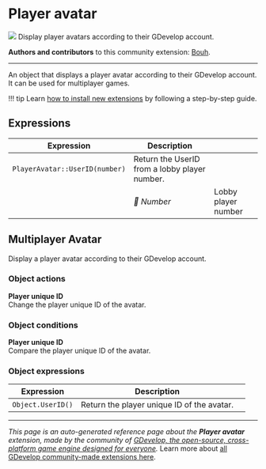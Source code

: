 # Player avatar

<img src="https://asset-resources.gdevelop.io/public-resources/Icons/Line Hero Pack/Master/SVG/Users/1f89f002e87f1e836320f69725d21e3294e7e2e18ff7dd645c6973e9775d24c3_Users_avatar_user_profile_male.svg" class="extension-icon"></img>
Display player avatars according to their GDevelop account.

**Authors and contributors** to this community extension: [Bouh](https://gd.games/Bouh).

---

An object that displays a player avatar according to their GDevelop account. It can be used for multiplayer games.

!!! tip
    Learn [how to install new extensions](/gdevelop5/extensions/search) by following a step-by-step guide.

## Expressions

| Expression | Description |  |
|-----|-----|-----|
| `PlayerAvatar::UserID(number)` | Return the UserID from a lobby player number. ||
| | _🔢 Number_ | Lobby player number |

## Multiplayer Avatar 

Display a player avatar according to their GDevelop account. 

### Object actions

**Player unique ID**  
Change the player unique ID of the avatar.

### Object conditions

**Player unique ID**  
Compare the player unique ID of the avatar.

### Object expressions

| Expression | Description |  |
|-----|-----|-----|
| `Object.UserID()` | Return the player unique ID of the avatar. ||

---

*This page is an auto-generated reference page about the **Player avatar** extension, made by the community of [GDevelop, the open-source, cross-platform game engine designed for everyone](https://gdevelop.io/).* Learn more about [all GDevelop community-made extensions here](/gdevelop5/extensions).